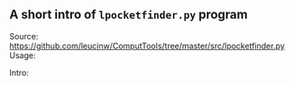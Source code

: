 ## A short intro of `lpocketfinder.py` program
Source: https://github.com/leucinw/ComputTools/tree/master/src/lpocketfinder.py
Usage:


Intro:
